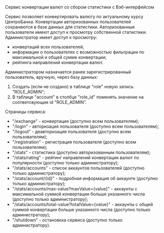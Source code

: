Сервис конвертации валют со сбором статистики с Вэб-интерфейсом

Сервис позволяет конвертировать валюту по актуальному курсу ЦентроБанка.
Конвертации авторизованных пользователей сохраняются в базе данных для статистики.
Авторизованные пользователи имеют доступ к просмотру собственной статистики. 
Администратор имеет доступ к просмотру:
- конвертаций всех пользователей;
- информации о пользователях с возможностью фильтрации по максимальной и общей сумме конвертации;
- рейтинга направлений конвертации валют.

Администратором назначается ранее зарегистрированный пользователь, вручную, через базу данных:
  1. Создать (если не создано) в таблице "role" новую запись "ROLE_ADMIN";
  2. В таблице "account" в столбце "role_id" поменять значение на соответсвующие id "ROLE_ADMIN".
  
Страницы сервиса:
  - "/exchange" - конвертация (доступно всем пользователям);
  - "/login" - авторизация пользователя (доступно всем пользователям);
  - "/logout" - деавторизация пользователя (доступно всем пользователям);
  - "/registration" - регистрация пользователя (доступно всем пользователям);
  - "/stats" - статистика (доступно авторизованным пользователям);
  - "/stats/rating" - рейтинг направлений конвертации валют по популярности (доступно только администратору);
  - "/stats/accounts" - список аккаунтов пользователей (доступно только администратору);
  - "/stats/account/{id}" - подробная информация об аккаунте (доступно только администратору);
  - "/stats/accounts/max-value?maxValue={value}" - аккаунты с максимальной суммой конвертации больше указанного числа (доступно только администратору);
  - "/stats/accounts/total-value?totalValue={value}" - аккаунты с общей суммой конвертации больше указанного числа (доступно только администратору);
  - "/shutdown" - остановкка сервиса (доступно только администратору).
